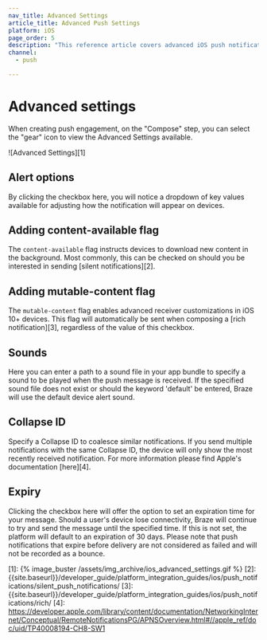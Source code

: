 ```yaml
---
nav_title: Advanced Settings
article_title: Advanced Push Settings
platform: iOS
page_order: 5
description: "This reference article covers advanced iOS push notification settings such as alert options, sounds, expiry, and more."
channel:
  - push

---
```


# Advanced settings

When creating push engagement, on the "Compose" step, you can select the "gear" icon to view the Advanced Settings available.

![Advanced Settings][1]

## Alert options

By clicking the checkbox here, you will notice a dropdown of key values available for adjusting how the notification will appear on devices.

## Adding content-available flag

The `content-available` flag instructs devices to download new content in the background. Most commonly, this can be checked on should you be interested in sending [silent notifications][2].

## Adding mutable-content flag

The `mutable-content` flag enables advanced receiver customizations in iOS 10+ devices. This flag will automatically be sent when composing a [rich notification][3], regardless of the value of this checkbox.

## Sounds

Here you can enter a path to a sound file in your app bundle to specify a sound to be played when the push message is received. If the specified sound file does not exist or should the keyword 'default' be entered, Braze will use the default device alert sound.

## Collapse ID
Specify a Collapse ID to coalesce similar notifications. If you send multiple notifications with the same Collapse ID, the device will only show the most recently received notification. For more information please find Apple's documentation [here][4].

## Expiry

Clicking the checkbox here will offer the option to set an expiration time for your message. Should a user's device lose connectivity, Braze will continue to try and send the message until the specified time. If this is not set, the platform will default to an expiration of 30 days. Please note that push notifications that expire before delivery are not considered as failed and will not be recorded as a bounce.

[1]: {% image_buster /assets/img_archive/ios_advanced_settings.gif %}
[2]: {{site.baseurl}}/developer_guide/platform_integration_guides/ios/push_notifications/silent_push_notifications/
[3]: {{site.baseurl}}/developer_guide/platform_integration_guides/ios/push_notifications/rich/
[4]: https://developer.apple.com/library/content/documentation/NetworkingInternet/Conceptual/RemoteNotificationsPG/APNSOverview.html#//apple_ref/doc/uid/TP40008194-CH8-SW1
